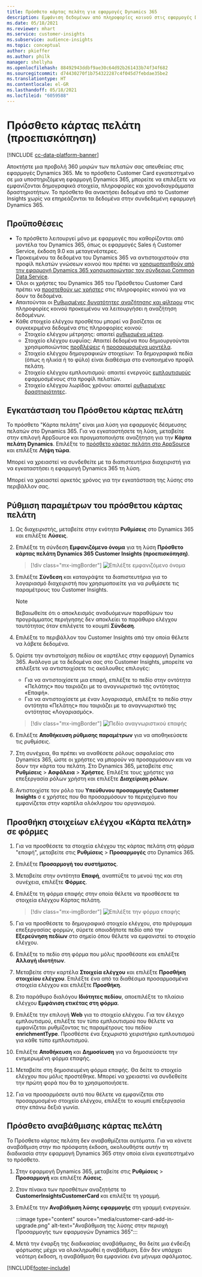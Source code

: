 ```yaml
---
title: Πρόσθετο κάρτας πελάτη για εφαρμογές Dynamics 365
description: Εμφάνιση δεδομένων από πληροφορίες κοινού στις εφαρμογές Dynamics 365 με αυτό το πρόσθετο.
ms.date: 05/18/2021
ms.reviewer: mhart
ms.service: customer-insights
ms.subservice: audience-insights
ms.topic: conceptual
author: pkieffer
ms.author: philk
manager: shellyha
ms.openlocfilehash: 88492943ddbf9ae30c64d92b261433b74f34f682
ms.sourcegitcommit: d74430270f1b754322287c4f045d7febdae35be2
ms.translationtype: HT
ms.contentlocale: el-GR
ms.lasthandoff: 05/18/2021
ms.locfileid: "6059588"
---
```

# <a name="customer-card-add-in-preview"></a>Πρόσθετο κάρτας πελάτη (προεπισκόπηση)

[!INCLUDE [cc-data-platform-banner](../includes/cc-data-platform-banner.md)]

Αποκτήστε μια προβολή 360 μοιρών των πελατών σας απευθείας στις εφαρμογές Dynamics 365. Με το πρόσθετο Customer Card εγκατεστημένο σε μια υποστηριζόμενη εφαρμογή Dynamics 365, μπορείτε να επιλέξετε να εμφανίζονται δημογραφικά στοιχεία, πληροφορίες και χρονοδιαγράμματα δραστηριοτήτων. Το πρόσθετο θα ανακτήσει δεδομένα από το Customer Insights χωρίς να επηρεάζονται τα δεδομένα στην συνδεδεμένη εφαρμογή Dynamics 365. 

## <a name="prerequisites"></a>Προϋποθέσεις

- Το πρόσθετο λειτουργεί μόνο με εφαρμογές που καθορίζονται από μοντέλα του Dynamics 365, όπως οι εφαρμογές Sales ή Customer Service, έκδοση 9.0 και μεταγενέστερες.
- Προκειμένου τα δεδομένα του Dynamics 365 να αντιστοιχιστούν στα προφίλ πελατών γνώσεων κοινού που πρέπει να [χρησιμοποιηθούν από την εφαρμογή Dynamics 365 χρησιμοποιώντας τον σύνδεσμο Common Data Service](connect-power-query.md).
- Όλοι οι χρήστες του Dynamics 365 του Πρόσθετου Customer Card πρέπει να [προστεθούν ως χρήστες](permissions.md) στις πληροφορίες κοινού για να δουν τα δεδομένα.
- Απαιτούνται οι [Ρυθμισμένες δυνατότητες αναζήτησης και φίλτρου](search-filter-index.md) στις πληροφορίες κοινού προκειμένου να λειτουργήσει η αναζήτηση δεδομένων.
- Κάθε στοιχείο ελέγχου προσθέτου μπορεί να βασίζεται σε συγκεκριμένα δεδομένα στις πληροφορίες κοινού:
  - Στοιχείο ελέγχου μέτρησης: απαιτεί [ρυθμισμένα μέτρα](measures.md).
  - Στοιχείο ελέγχου ευφυΐας: Απαιτεί δεδομένα που δημιουργούνται χρησιμοποιώντας [προβλέψεις](predictions.md) ή [προσαρμοσμένα μοντέλα](custom-models.md).
  - Στοιχείο ελέγχου δημογραφικών στοιχείων: Τα δημογραφικά πεδία (όπως η ηλικία ή το φύλο) είναι διαθέσιμα στο ενοποιημένο προφίλ πελάτη.
  - Στοιχείο ελέγχου εμπλουτισμού: απαιτεί ενεργούς [εμπλουτισμούς](enrichment-hub.md) εφαρμοσμένους στα προφίλ πελατών.
  - Στοιχείο ελέγχου λωρίδας χρόνου: απαιτεί [ρυθμισμένες δραστηριότητες](activities.md).

## <a name="install-the-customer-card-add-in"></a>Εγκατάσταση του Πρόσθετου κάρτας πελάτη

Το πρόσθετο "Κάρτα πελάτη" είναι μια λύση για εφαρμογές δέσμευσης πελατών στο Dynamics 365. Για να εγκαταστήσετε τη λύση, μεταβείτε στην επιλογή AppSource και πραγματοποιήστε αναζήτηση για την **Κάρτα πελάτη Dynamics**. Επιλέξτε το [πρόσθετο κάρτας πελάτη στο AppSource](https://appsource.microsoft.com/product/dynamics-365/mscrm.dynamics_365_customer_insights_customer_card_addin?tab=Overview) και επιλέξτε **Λήψη τώρα**.

Μπορεί να χρειαστεί να συνδεθείτε με τα διαπιστευτήρια διαχειριστή για να εγκαταστήσει η εφαρμογή Dynamics 365 τη λύση.

Μπορεί να χρειαστεί αρκετός χρόνος για την εγκατάσταση της λύσης στο περιβάλλον σας.

## <a name="configure-the-customer-card-add-in"></a>Ρύθμιση παραμέτρων του πρόσθετου κάρτας πελάτη

1. Ως διαχειριστής, μεταβείτε στην ενότητα **Ρυθμίσεις** στο Dynamics 365 και επιλέξτε **Λύσεις**.

1. Επιλέξτε τη σύνδεση **Εμφανιζόμενο όνομα** για τη λύση **Πρόσθετο κάρτας πελάτη Dynamics 365 Customer Insights (προεπισκόπηση)**.

   > [!div class="mx-imgBorder"]
   > ![Επιλέξτε εμφανιζόμενο όνομα](media/select-display-name.png "Επιλέξτε εμφανιζόμενο όνομα")

1. Επιλέξτε **Σύνδεση** και καταγράψτε τα διαπιστευτήρια για το λογαριασμό διαχειριστή που χρησιμοποιείτε για να ρυθμίσετε τις παραμέτρους του Customer Insights.

   > [!NOTE]
   > Βεβαιωθείτε ότι ο αποκλεισμός αναδυόμενων παραθύρων του προγράμματος περιήγησης δεν αποκλείει το παράθυρο ελέγχου ταυτότητας όταν επιλέγετε το κουμπί **Σύνδεση**.

1. Επιλέξτε το περιβάλλον του Customer Insights από την οποία θέλετε να λάβετε δεδομένα.

1. Ορίστε την αντιστοίχιση πεδίου σε καρτέλες στην εφαρμογή Dynamics 365. Ανάλογα με τα δεδομένα σας στο Customer Insights, μπορείτε να επιλέξετε να αντιστοιχίσετε τις ακόλουθες επιλογές:
   - Για να αντιστοιχίσετε μια επαφή, επιλέξτε το πεδίο στην οντότητα «Πελάτης» που ταιριάζει με το αναγνωριστικό της οντότητας «Επαφή».
   - Για να αντιστοιχίσετε με έναν λογαριασμό, επιλέξτε το πεδίο στην οντότητα «Πελάτης» που ταιριάζει με το αναγνωριστικό της οντότητας «Λογαριασμός».

   > [!div class="mx-imgBorder"]
   > ![Πεδίο αναγνωριστικού επαφής](media/contact-id-field.png "Πεδίο αναγνωριστικού επαφής")

1. Επιλέξτε **Αποθήκευση ρύθμισης παραμέτρων** για να αποθηκεύσετε τις ρυθμίσεις.

1. Στη συνέχεια, θα πρέπει να αναθέσετε ρόλους ασφαλείας στο Dynamics 365, ώστε οι χρήστες να μπορούν να προσαρμόσουν και να δουν την κάρτα του πελάτη. Στο Dynamics 365, μεταβείτε στις **Ρυθμίσεις** > **Ασφάλεια** > **Χρήστες**. Επιλέξτε τους χρήστες για επεξεργασία ρόλων χρήστη και επιλέξτε **Διαχείριση ρόλων**.

1. Αντιστοιχίστε τον ρόλο του **Υπεύθυνου προσαρμογής Customer Insights** σ ε χρήστες που θα προσαρμόσουν το περιεχόμενο που εμφανίζεται στην καρτέλα ολόκληρου του οργανισμού.

## <a name="add-customer-card-controls-to-forms"></a>Προσθήκη στοιχείων ελέγχου «Κάρτα πελάτη» σε φόρμες
  
1. Για να προσθέσετε τα στοιχεία ελέγχου της κάρτας πελάτη στη φόρμα "επαφή", μεταβείτε στις **Ρυθμίσεις** > **Προσαρμογές** στο Dynamics 365.

1. Επιλέξτε **Προσαρμογή του συστήματος**.

1. Μεταβείτε στην οντότητα **Επαφή**, αναπτύξτε το μενού της και στη συνέχεια, επιλέξτε **Φόρμες**.

1. Επιλέξτε τη φόρμα επαφής στην οποία θέλετε να προσθέσετε τα στοιχεία ελέγχου Κάρτας πελάτη.

    > [!div class="mx-imgBorder"]
    > ![Επιλέξτε την φόρμα επαφής](media/contact-active-forms.png "Επιλέξτε την φόρμα επαφής")

1. Για να προσθέσετε το δημογραφικό στοιχείο ελέγχου, στο πρόγραμμα επεξεργασίας φορμών, σύρετε οποιοδήποτε πεδίο από την **Εξερεύνηση πεδίων** στο σημείο όπου θέλετε να εμφανιστεί το στοιχείο ελέγχου.

1. Επιλέξτε το πεδίο στη φόρμα που μόλις προσθέσατε και επιλέξτε **Αλλαγή ιδιοτήτων**.

1. Μεταβείτε στην καρτέλα **Στοιχεία ελέγχου** και επιλέξτε **Προσθήκη στοιχείου ελέγχου**. Επιλέξτε ένα από τα διαθέσιμα προσαρμοσμένα στοιχεία ελέγχου και επιλέξτε **Προσθήκη**.

1. Στο παράθυρο διαλόγου **Ιδιότητες πεδίου**, αποεπιλέξτε το πλαίσιο ελέγχου **Εμφάνιση ετικέτας στη φόρμα**.

1. Επιλέξτε την επιλογή **Web** για το στοιχείο ελέγχου. Για τον έλεγχο εμπλουτισμού, επιλέξτε τον τύπο εμπλουτισμού που θέλετε να εμφανίζεται ρυθμίζοντας τις παραμέτρους του πεδίου **enrichmentType**. Προσθέστε ένα ξεχωριστό χειριστήριο εμπλουτισμού για κάθε τύπο εμπλουτισμού.

1. Επιλέξτε **Αποθήκευση** και **Δημοσίευση** για να δημοσιεύσετε την ενημερωμένη φόρμα επαφής.

1. Μεταβείτε στη δημοσιευμένη φόρμα επαφής. Θα δείτε το στοιχείο ελέγχου που μόλις προστέθηκε. Μπορεί να χρειαστεί να συνδεθείτε την πρώτη φορά που θα το χρησιμοποιήσετε.

1. Για να προσαρμόσετε αυτό που θέλετε να εμφανίζεται στο προσαρμοσμένο στοιχείο ελέγχου, επιλέξτε το κουμπί επεξεργασία στην επάνω δεξιά γωνία.

## <a name="upgrade-customer-card-add-in"></a>Πρόσθετο αναβάθμισης κάρτας πελάτη
Το Πρόσθετο κάρτας πελάτη δεν αναβαθμίζεται αυτόματα. Για να κάνετε αναβάθμιση στην πιο πρόσφατη έκδοση, ακολουθήστε αυτήν τη διαδικασία στην εφαρμογή Dynamics 365 στην οποία είναι εγκατεστημένο το πρόσθετο.

1. Στην εφαρμογή Dynamics 365, μεταβείτε στις **Ρυθμίσεις** > **Προσαρμογή** και επιλέξτε **Λύσεις**.

1. Στον πίνακα των προσθέτων αναζητήστε το **CustomerInsightsCustomerCard** και επιλέξτε τη γραμμή.

1. Επιλέξτε την **Αναβάθμιση λύσης εφαρμογής** στη γραμμή ενεργειών.

   :::image type="content" source="media/customer-card-add-in-upgrade.png" alt-text="Αναβάθμιση της λύσης στην περιοχή Προσαρμογής των εφαρμογών Dynamics 365":::

1. Μετά την έναρξη της διαδικασίας αναβάθμισης, θα δείτε μια ένδειξη φόρτωσης μέχρι να ολοκληρωθεί η αναβάθμιση. Εάν δεν υπάρχει νεότερη έκδοση, η αναβάθμιση θα εμφανίσει ένα μήνυμα σφάλματος.


[!INCLUDE[footer-include](../includes/footer-banner.md)]
